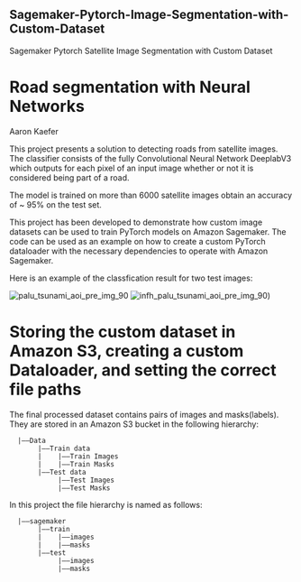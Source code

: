 ## Sagemaker-Pytorch-Image-Segmentation-with-Custom-Dataset
Sagemaker Pytorch Satellite Image Segmentation with Custom Dataset

# Road segmentation with Neural Networks

Aaron Kaefer

This project presents a solution to detecting roads from satellite images. The classifier consists of the fully Convolutional Neural Network DeeplabV3 which outputs for each pixel of an input image whether or not it is considered being part of a road.

The model is trained on more than 6000 satellite images obtain an accuracy of ~ 95% on the test set.

This project has been developed to demonstrate how custom image datasets can be used to train PyTorch models on Amazon Sagemaker. The code can be used as an example on how to create a custom PyTorch dataloader with the necessary dependencies to operate with Amazon Sagemaker.

Here is an example of the classfication result for two test images:

![palu_tsunami_aoi_pre_img_90](https://github.com/user-attachments/assets/bddf443d-8032-47a3-8e02-09a74f32a211)
![infh_palu_tsunami_aoi_pre_img_90](https://github.com/user-attachments/assets/4ef5e670-f0bb-42d3-b9d1-764c8d5216e9))

# Storing the custom dataset in Amazon S3, creating a custom Dataloader, and setting the correct file paths
The final processed dataset contains pairs of images and masks(labels). They are stored in an Amazon S3 bucket in the following hierarchy:

```S3 Bucket
  |––Data
       |––Train data
       |    |––Train Images
       |    |––Train Masks
       |––Test data
            |––Test Images
            |––Test Masks
```
In this project the file hierarchy is named as follows:
```Name of S3 Bucket
  |––sagemaker
       |––train
       |    |––images
       |    |––masks
       |––test
            |––images
            |––masks
```

